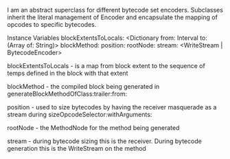 I am an abstract superclass for different bytecode set encoders.  Subclasses inherit the literal management of Encoder and encapsulate the mapping of opcodes to specific bytecodes.

Instance Variables
	blockExtentsToLocals:	<Dictionary from: Interval to: (Array of: String)>
	blockMethod:			<CompiledBlock>
	position:				<Integer>
	rootNode:				<MethodNode>
	stream:					<WriteStream | BytecodeEncoder>

blockExtentsToLocals
	- is a map from block extent to the sequence of temps defined in the block with that extent

blockMethod
	- the compiled block being generated in generateBlockMethodOfClass:trailer:from:

position
	- used to size bytecodes by having the receiver masquerade as a stream during sizeOpcodeSelector:withArguments:

rootNode
	- the MethodNode for the method being generated

stream
	- during bytecode sizing this is the receiver.  During bytecode generation this is the WriteStream on the method